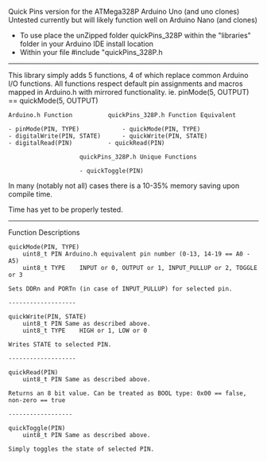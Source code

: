 Quick Pins version for the ATMega328P Arduino Uno (and uno clones)
Untested currently but will likely function well on Arduino Nano (and clones)
- To use place the unZipped folder quickPins_328P within the "libraries" folder in your Arduino IDE install location
- Within your file 
	#include "quickPins_328P.h

-----------------------------------------------------------------------------------------

This library simply adds 5 functions, 4 of which replace common Arduino I/O functions.
All functions respect default pin assignments and macros mapped in Arduino.h with mirrored functionality.
	ie. pinMode(5, OUTPUT) == quickMode(5, OUTPUT)

	Arduino.h Function			quickPins_328P.h Function Equivalent

	- pinMode(PIN, TYPE)			- quickMode(PIN, TYPE)
	- digitalWrite(PIN, STATE)		- quickWrite(PIN, STATE)
	- digitalRead(PIN)			- quickRead(PIN)

						quickPins_328P.h Unique Functions
					
						- quickToggle(PIN)


In many (notably not all) cases there is a 10-35% memory saving upon compile time.

Time has yet to be properly tested.


-----------------------------------------------------------------------------------------

Function Descriptions

	quickMode(PIN, TYPE)
		uint8_t PIN	Arduino.h equivalent pin number (0-13, 14-19 == A0 - A5)
		uint8_t TYPE	INPUT or 0, OUTPUT or 1, INPUT_PULLUP or 2, TOGGLE or 3	

	Sets DDRn and PORTn (in case of INPUT_PULLUP) for selected pin.

	-------------------

	quickWrite(PIN, STATE)
		uint8_t PIN	Same as described above.
		uint8_t TYPE	HIGH or 1, LOW or 0

	Writes STATE to selected PIN.

	-------------------

	quickRead(PIN)
		uint8_t PIN	Same as described above.
	
	Returns an 8 bit value. Can be treated as BOOL type: 0x00 == false, non-zero == true

	------------------

	quickToggle(PIN)
		uint8_t PIN	Same as described above.

	Simply toggles the state of selected PIN. 	
